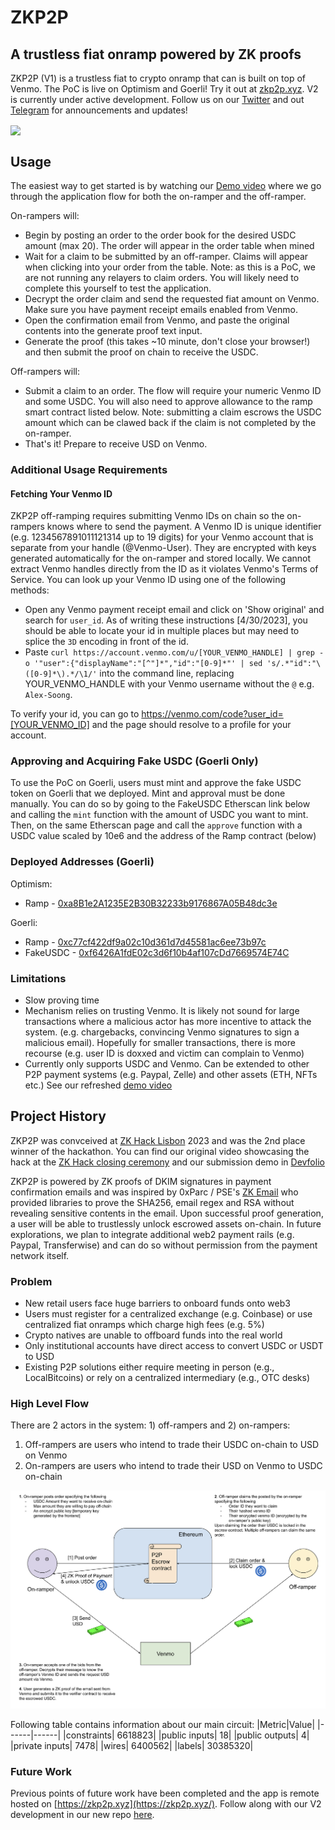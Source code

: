 # ZKP2P

## A trustless fiat onramp powered by ZK proofs
ZKP2P (V1) is a trustless fiat to crypto onramp that can is built on top of Venmo. The PoC is live on Optimism and Goerli! Try it out at [zkp2p.xyz](https://zkp2p.xyz/). V2 is currently under active development. Follow us on our [Twitter](https://twitter.com/zkp2p) and out [Telegram](https://t.me/+XDj9FNnW-xs5ODNl) for announcements and updates!

<img width="1000" align="center" src="https://user-images.githubusercontent.com/6797244/229355494-3f9fd4aa-76a2-4219-b294-88e356e43345.jpeg"/>


## Usage
The easiest way to get started is by watching our [Demo video](https://drive.google.com/file/d/1CaPoVMrZUEuvsFhXLLI9D1wUXevqSwkT/view?usp=drive_link) where we go through the application flow for both the on-ramper and the off-ramper.

On-rampers will:
* Begin by posting an order to the order book for the desired USDC amount (max 20). The order will appear in the order table when mined
* Wait for a claim to be submitted by an off-ramper. Claims will appear when clicking into your order from the table. Note: as this is a PoC, we are not running any relayers to claim orders. You will likely need to complete this yourself to test the application.
* Decrypt the order claim and send the requested fiat amount on Venmo. Make sure you have payment receipt emails enabled from Venmo.
* Open the confirmation email from Venmo, and paste the original contents into the generate proof text input.
* Generate the proof (this takes ~10 minute, don't close your browser!) and then submit the proof on chain to receive the USDC.

Off-rampers will:
* Submit a claim to an order. The flow will require your numeric Venmo ID and some USDC. You will also need to approve allowance to the ramp smart contract listed below. Note: submitting a claim escrows the USDC amount which can be clawed back if the claim is not completed by the on-ramper.
* That's it! Prepare to receive USD on Venmo.


### Additional Usage Requirements

#### Fetching Your Venmo ID
ZKP2P off-ramping requires submitting Venmo IDs on chain so the on-rampers knows where to send the payment. A Venmo ID is unique identifier (e.g. 1234567891011121314 up to 19 digits) for your Venmo account that is separate from your handle (@Venmo-User). They are encrypted with keys generated automatically for the on-ramper and stored locally. We cannot extract Venmo handles directly from the ID as it violates Venmo's Terms of Service. You can look up your Venmo ID using one of the following methods:

- Open any Venmo payment receipt email and click on 'Show original' and search for `user_id`. As of writing these instructions [4/30/2023], you should be able to locate your id in multiple places but may need to splice the `3D` encoding in front of the id.
- Paste `curl https://account.venmo.com/u/[YOUR_VENMO_HANDLE] | grep -o '"user":{"displayName":"[^"]*","id":"[0-9]*"' | sed 's/.*"id":"\([0-9]*\).*/\1/'` into the command line, replacing YOUR_VENMO_HANDLE with your Venmo username without the `@` e.g. `Alex-Soong`.

To verify your id, you can go to https://venmo.com/code?user_id=[YOUR_VENMO_ID] and the page should resolve to a profile for your account.

### Approving and Acquiring Fake USDC (Goerli Only)

To use the PoC on Goerli, users must mint and approve the fake USDC token on Goerli that we deployed. Mint and approval must be done manually. You can do so by going to the FakeUSDC Etherscan link below and calling the `mint` function with the amount of USDC you want to mint. Then, on the same Etherscan page and call the `approve` function with a USDC value scaled by 10e6 and the address of the Ramp contract (below)

### Deployed Addresses (Goerli)
Optimism:
- Ramp - [0xa8B1e2A1235E2B30B32233b9176867A05B48dc3e](https://optimistic.etherscan.io/address/0xa8B1e2A1235E2B30B32233b9176867A05B48dc3e)

Goerli:
- Ramp - [0xc77cf422df9a02c10d361d7d45581ac6ee73b97c](https://goerli.etherscan.io/address/0xc77cf422df9a02c10d361d7d45581ac6ee73b97c)
- FakeUSDC - [0xf6426A1fdE02c3d6f10b4af107cDd7669574E74C](https://goerli.etherscan.io/address/0xf6426A1fdE02c3d6f10b4af107cDd7669574E74C)


### Limitations

- Slow proving time
- Mechanism relies on trusting Venmo. It is likely not sound for large transactions where a malicious actor has more incentive to attack the system. (e.g. chargebacks, convincing Venmo signatures to sign a malicious email). Hopefully for smaller transactions, there is more recourse (e.g. user ID is doxxed and victim can complain to Venmo)
- Currently only supports USDC and Venmo. Can be extended to other P2P payment systems (e.g. Paypal, Zelle) and other assets (ETH, NFTs etc.)
See our refreshed [demo video](https://drive.google.com/file/d/1CaPoVMrZUEuvsFhXLLI9D1wUXevqSwkT/view?usp=drive_link)

## Project History
ZKP2P was convceived at [ZK Hack Lisbon](https://www.zklisbon.com/) 2023 and was the 2nd place winner of the hackathon. You can find our original video showcasing the hack at the [ZK Hack closing ceremony](https://www.youtube.com/watch?v=GjxNsZ-Gg-Q) and our submission demo in [Devfolio](https://devfolio.co/projects/zkpp-23ef)

ZKP2P is powered by ZK proofs of DKIM signatures in payment confirmation emails and was inspired by 0xParc / PSE's [ZK Email](https://github.com/zkemail/zk-email-verify/) who provided libraries to prove the SHA256, email regex and RSA without revealing sensitive contents in the email. Upon successful proof generation, a user will be able to trustlessly unlock escrowed assets on-chain. In future explorations, we plan to integrate additional web2 payment rails (e.g. Paypal, Transferwise) and can do so without permission from the payment network itself.

### Problem

- New retail users face huge barriers to onboard funds onto web3
- Users must register for a centralized exchange (e.g. Coinbase) or use centralized fiat onramps which charge high fees (e.g. 5%)
- Crypto natives are unable to offboard funds into the real world
- Only institutional accounts have direct access to convert USDC or USDT to USD
- Existing P2P solutions either require meeting in person (e.g., LocalBitcoins) or rely on a centralized intermediary (e.g., OTC desks)

### High Level Flow

There are 2 actors in the system: 1) off-rampers and 2) on-rampers:

1. Off-rampers are users who intend to trade their USDC on-chain to USD on Venmo
2. On-rampers are users who intend to trade their USD on Venmo to USDC on-chain

<img src="./images/P2P_Venmo_Onramp_v1.png">

Following table contains information about our main circuit:
|Metric|Value|
|------|------|
|constraints| 6618823|
|public inputs| 18|
|public outputs| 4|
|private inputs| 7478|
|wires| 6400562|
|labels| 30385320|


### Future Work
Previous points of future work have been completed and the app is remote hosted on [https://zkp2p.xyz](https://zkp2p.xyz/). Follow along with our V2 development in our new repo [here](https://github.com/zkp2p/zk-p2p).
